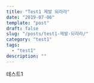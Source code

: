 ```yaml
---
title: "Test1 제발 되라라"
date: "2019-07-06"
template: "post"
draft: false
slug: "/posts/test1-제발-되라라/"
category: "test1"
tags:
  - "test1"
description: ""
---
```


테스트1